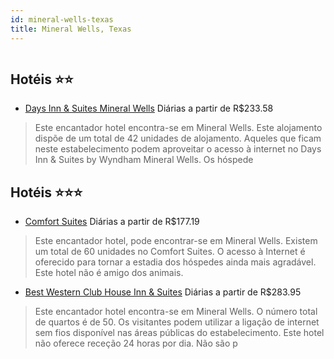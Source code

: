 ```yaml
---
id: mineral-wells-texas
title: Mineral Wells, Texas
---
```


<center><img src="https://photos.hotelbeds.com/giata/20/209076/209076a_hb_a_052.jpg" alt="" /></center>


## Hotéis ⭐️⭐️

-    [Days Inn & Suites Mineral Wells](https://www.hurb.com/aud/https://www.hurb.com/hoteis/mineral-wells/days-inn-suites-mineral-wells-JNP-JP062757?cmp=18055) Diárias a partir de R$233.58
   > Este encantador hotel encontra-se em Mineral Wells. Este alojamento dispõe de um total de 42 unidades de alojamento. Aqueles que ficam neste estabelecimento podem aproveitar o acesso à internet no Days Inn &amp; Suites by Wyndham Mineral Wells. Os hóspede

## Hotéis ⭐️⭐️⭐️

-    [Comfort Suites](https://www.hurb.com/aud/https://www.hurb.com/hoteis/mineral-wells/comfort-suites-JNP-JP045863?cmp=18055) Diárias a partir de R$177.19
   > Este encantador hotel, pode encontrar-se em Mineral Wells. Existem um total de 60 unidades no Comfort Suites. O acesso à Internet é oferecido para tornar a estadia dos hóspedes ainda mais agradável. Este hotel não é amigo dos animais. 
-    [Best Western Club House Inn & Suites](https://www.hurb.com/aud/https://www.hurb.com/hoteis/mineral-wells/best-western-club-house-inn-suites-JNP-JP849916?cmp=18055) Diárias a partir de R$283.95
   > Este encantador hotel encontra-se em Mineral Wells. O número total de quartos é de 50. Os visitantes podem utilizar a ligação de internet sem fios disponível nas áreas públicas do estabelecimento. Este hotel não oferece receção 24 horas por dia. Não são p
